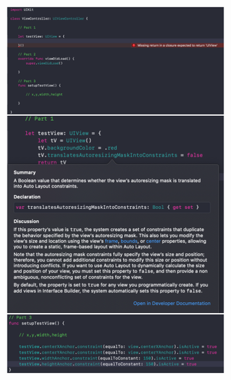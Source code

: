 <img src="Swifty Snacks 102/image1.png">
<img src="Swifty Snacks 102/image2.png">
<img src="Swifty Snacks 102/image3.png">
